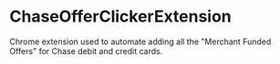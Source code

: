 # ChaseOfferClickerExtension
Chrome extension used to automate adding all the "Merchant Funded Offers" for Chase debit and credit cards.
